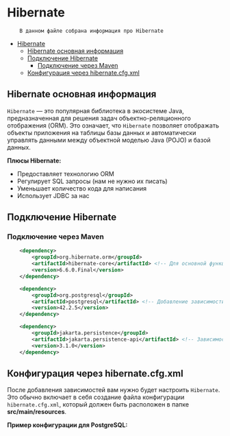 
# Hibernate

```plantext
    В данном файле собрана информация про Hibernate
```

- [Hibernate](#hibernate)
  - [Hibernate основная информация](#hibernate-основная-информация)
  - [Подключение Hibernate](#подключение-hibernate)
    - [Подключение через Maven](#подключение-через-maven)
  - [Конфигурация через hibernate.cfg.xml](#конфигурация-через-hibernatecfgxml)

## Hibernate основная информация

`Hibernate` — это популярная библиотека в экосистеме Java, предназначенная для решения задач объектно-реляционного отображения (ORM). Это означает, что `Hibernate` позволяет отображать объекты приложения на таблицы базы данных и автоматически управлять данными между объектной моделью Java (POJO) и базой данных.

**Плюсы Hibernate:**

- Предоставляет технологию ORM
- Регулирует SQL запросы (нам не нужно их писать)
- Уменьшает количество кода для написания
- Использует JDBC за нас

## Подключение Hibernate

### Подключение через Maven

```xml
    <dependency>
        <groupId>org.hibernate.orm</groupId>
        <artifactId>hibernate-core</artifactId> <!-- Для основной функциональности Hibernate -->
        <version>6.6.0.Final</version>
    </dependency>

    <dependency>
        <groupId>org.postgresql</groupId>
        <artifactId>postgresql</artifactId> <!-- Добавление зависимости для драйвера JDBC  -->
        <version>42.2.5</version>
    </dependency>

    <dependency>
        <groupId>jakarta.persistence</groupId>
        <artifactId>jakarta.persistence-api</artifactId> <!-- Зависимости для работы с аннотациями JPA -->
        <version>3.1.0</version>
    </dependency>
```

## Конфигурация через hibernate.cfg.xml

После добавления зависимостей вам нужно будет настроить `Hibernate`. Это обычно включает в себя создание файла конфигурации `hibernate.cfg.xml`, который должен быть расположен в папке **src/main/resources**.

**Пример конфигурации для PostgreSQL:**
